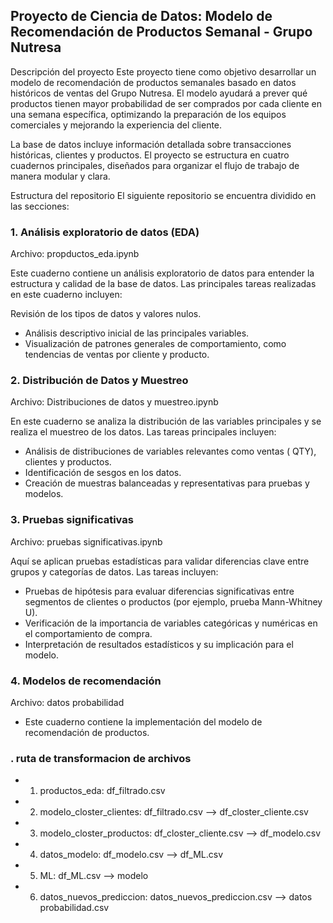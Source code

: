 ## **Proyecto de Ciencia de Datos: Modelo de Recomendación de Productos Semanal - Grupo Nutresa**

Descripción del proyecto
Este proyecto tiene como objetivo desarrollar un modelo de recomendación de productos semanales basado en datos históricos de ventas del Grupo Nutresa. El modelo ayudará a prever qué productos tienen mayor probabilidad de ser comprados por cada cliente en una semana específica, optimizando la preparación de los equipos comerciales y mejorando la experiencia del cliente.

La base de datos incluye información detallada sobre transacciones históricas, clientes y productos. El proyecto se estructura en cuatro cuadernos principales, diseñados para organizar el flujo de trabajo de manera modular y clara.

Estructura del repositorio
El siguiente repositorio se encuentra dividido en las secciones:

### **1. Análisis exploratorio de datos (EDA)**
Archivo: propductos_eda.ipynb

Este cuaderno contiene un análisis exploratorio de datos para entender la estructura y calidad de la base de datos. Las principales tareas realizadas en este cuaderno incluyen:

Revisión de los tipos de datos y valores nulos.
- Análisis descriptivo inicial de las principales variables.
- Visualización de patrones generales de comportamiento, como tendencias de ventas por cliente y producto.


### **2. Distribución de Datos y Muestreo**
Archivo: Distribuciones de datos y muestreo.ipynb

En este cuaderno se analiza la distribución de las variables principales y se realiza el muestreo de los datos. Las tareas principales incluyen:

- Análisis de distribuciones de variables relevantes como ventas ( QTY), clientes y productos.
- Identificación de sesgos en los datos.
- Creación de muestras balanceadas y representativas para pruebas y modelos.


### **3. Pruebas significativas**
Archivo: pruebas significativas.ipynb

Aquí se aplican pruebas estadísticas para validar diferencias clave entre grupos y categorías de datos. Las tareas incluyen:

- Pruebas de hipótesis para evaluar diferencias significativas entre segmentos de clientes o productos (por ejemplo, prueba Mann-Whitney U).
- Verificación de la importancia de variables categóricas y numéricas en el comportamiento de compra.
- Interpretación de resultados estadísticos y su implicación para el modelo.

### **4. Modelos de recomendación**
Archivo: datos probabilidad

- Este cuaderno contiene la implementación del modelo de recomendación de productos.

### **. ruta de transformacion de archivos**

- 1. productos_eda: df_filtrado.csv
- 2. modelo_closter_clientes: df_filtrado.csv --> df_closter_cliente.csv
- 3. modelo_closter_productos: df_closter_cliente.csv --> df_modelo.csv
- 4. datos_modelo: df_modelo.csv --> df_ML.csv
- 5. ML: df_ML.csv --> modelo
- 6. datos_nuevos_prediccion: datos_nuevos_prediccion.csv --> datos probabilidad.csv